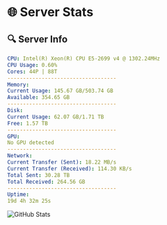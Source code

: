 # 🌐 Server Stats
## 🔍 Server Info
```yaml
CPU: Intel(R) Xeon(R) CPU E5-2699 v4 @ 1302.24MHz
CPU Usage: 0.60%
Cores: 44P | 88T
-----------------------------------
Memory:
Current Usage: 145.67 GB/503.74 GB
Available: 354.65 GB
-----------------------------------
Disk:
Current Usage: 62.07 GB/1.71 TB
Free: 1.57 TB
-----------------------------------
GPU:
No GPU detected
-----------------------------------
Network:
Current Transfer (Sent): 18.22 MB/s
Current Transfer (Received): 114.30 KB/s
Total Sent: 30.28 TB
Total Received: 264.56 GB
-----------------------------------
Uptime:
19d 4h 32m 25s
```
![GitHub Stats](https://img.shields.io/badge/Updated-2025-03-27_01:55:14-blue)